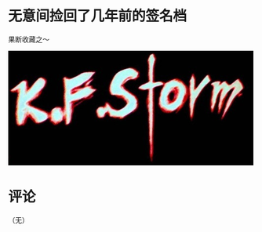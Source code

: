# 无意间捡回了几年前的签名档

果断收藏之～

[<img style="background-image: none; border-bottom: 0px; border-left: 0px; padding-left: 0px; padding-right: 0px; display: inline; border-top: 0px; border-right: 0px; padding-top: 0px" title="http_imgload" border="0" alt="http_imgload" src="/attachment/up/blog/images/f7fcabad15d4_13326/http_imgload_thumb.jpg" width="500" height="234" />](/attachment/up/blog/images/f7fcabad15d4_13326/http_imgload.jpg)

# 评论

（无）
